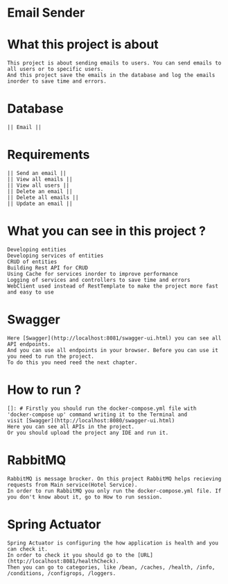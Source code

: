 # Email Sender

# What this project is about
    This project is about sending emails to users. You can send emails to all users or to specific users.
    And this project save the emails in the database and log the emails inorder to save time and errors.
# Database
    || Email ||

# Requirements
    || Send an email ||
    || View all emails ||
    || View all users ||
    || Delete an email ||
    || Delete all emails ||
    || Update an email ||

# What you can see in this project ?
    Developing entities  
    Developing services of entities  
    CRUD of entities   
    Building Rest API for CRUD 
    Using Cache for services inorder to improve performance
    Logging of services and controllers to save time and errors
    WebClient used instead of RestTemplate to make the project more fast and easy to use

# Swagger
    Here [Swagger](http://localhost:8081/swagger-ui.html) you can see all API endpoints.
    And you can use all endpoints in your browser. Before you can use it you need to run the project. 
    To do this you need reed the next chapter.



# How to run ?
    []: # Firstly you should run the docker-compose.yml file with
    'docker-compose up' command writing it to the Terminal and
    visit [Swagger](http://localhost:8080/swagger-ui.html)
    Here you can see all APIs in the project.
    Or you should upload the project any IDE and run it.

# RabbitMQ
    RabbitMQ is message brocker. On this project RabbitMQ helps recieving requests from Main service(Hotel Service).
    In order to run RabbitMQ you only run the docker-compose.yml file. If you don't know about it, go to How to run session.

# Spring Actuator
    Spring Actuator is configuring the how application is health and you can check it.
    In order to check it you should go to the [URL](http://localhost:8081/healthCheck).
    Then you can go to categories, like /bean, /caches, /health, /info, /conditions, /configrops, /loggers. 